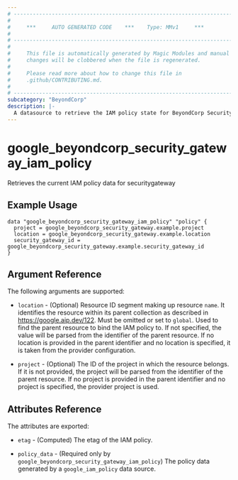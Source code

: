 ```yaml
---
# ----------------------------------------------------------------------------
#
#     ***     AUTO GENERATED CODE    ***    Type: MMv1     ***
#
# ----------------------------------------------------------------------------
#
#     This file is automatically generated by Magic Modules and manual
#     changes will be clobbered when the file is regenerated.
#
#     Please read more about how to change this file in
#     .github/CONTRIBUTING.md.
#
# ----------------------------------------------------------------------------
subcategory: "BeyondCorp"
description: |-
  A datasource to retrieve the IAM policy state for BeyondCorp SecurityGateway
---
```



# google_beyondcorp_security_gateway_iam_policy

Retrieves the current IAM policy data for securitygateway


## Example Usage


```hcl
data "google_beyondcorp_security_gateway_iam_policy" "policy" {
  project = google_beyondcorp_security_gateway.example.project
  location = google_beyondcorp_security_gateway.example.location
  security_gateway_id = google_beyondcorp_security_gateway.example.security_gateway_id
}
```

## Argument Reference

The following arguments are supported:

* `location` - (Optional) Resource ID segment making up resource `name`. It identifies the resource within its parent collection as described in https://google.aip.dev/122. Must be omitted or set to `global`. Used to find the parent resource to bind the IAM policy to. If not specified,
  the value will be parsed from the identifier of the parent resource. If no location is provided in the parent identifier and no
  location is specified, it is taken from the provider configuration.

* `project` - (Optional) The ID of the project in which the resource belongs.
    If it is not provided, the project will be parsed from the identifier of the parent resource. If no project is provided in the parent identifier and no project is specified, the provider project is used.

## Attributes Reference

The attributes are exported:

* `etag` - (Computed) The etag of the IAM policy.

* `policy_data` - (Required only by `google_beyondcorp_security_gateway_iam_policy`) The policy data generated by
  a `google_iam_policy` data source.
